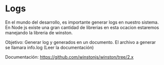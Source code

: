 # Logs
En el mundo del desarrollo, es importante generar
logs en nuestro sistema.
En Node js existe una gran cantidad de librerias en esta ocacion
estaremos manejando la libreria de winston.

Objetivo:
Generar log y generados en un documento.
El archivo a generar se llamara info.log (Leer la documentación)

Documentación:
https://github.com/winstonjs/winston/tree/2.x
